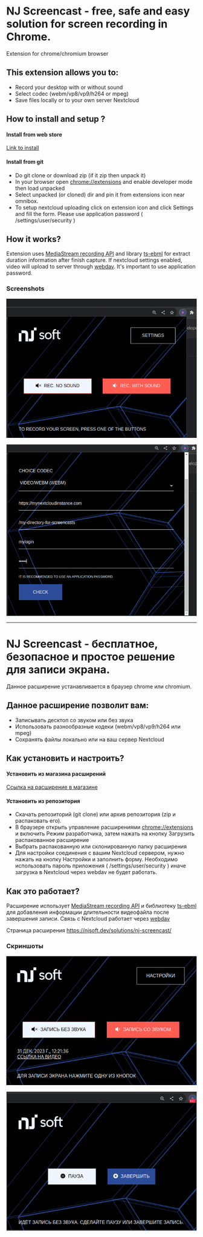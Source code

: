 # NJ Screencast - free, safe and easy solution for screen recording in Chrome.
Extension for chrome/chromium browser

## This extension allows you to:
- Record your desktop with or without sound
- Select codec (webm/vp8/vp9/h264 or mpeg)
- Save files locally or to your own server Nextcloud

## How to install and setup ?

#### Install from web store

[Link to install ](https://chromewebstore.google.com/detail/nj-screencast-%D0%B7%D0%B0%D0%BF%D0%B8%D1%81%D1%8C-%D1%8D%D0%BA%D1%80%D0%B0/lpahdblhaaaociedcbjkaechgehhlogh)

#### Install from git

- Do git clone or download zip (if it zip then unpack it)
- In your browser open [chrome://extensions](chrome://extensions) and enable developer mode then load unpacked
- Select unpacked (or cloned) dir and pin it from extensions icon near omnibox.
- To setup nextcloud uploading click on extension icon and click Settings and fill the form. Please use application password ( /settings/user/security )

## How it works?
Extension uses [MediaStream recording API](https://developer.mozilla.org/en-US/docs/Web/API/MediaStream_Recording_API) and library [ts-ebml](https://github.com/legokichi/ts-ebml) for extract duration information after finish capture. If nextcloud settings enabled, video will upload to server through [webdav](https://docs.nextcloud.com/server/latest/developer_manual/client_apis/WebDAV/basic.html). It's important to use application password.

### Screenshots 
![](screenshot1.png)

![](screenshot2.png)

---

# NJ Screencast - бесплатное, безопасное и простое решение для записи экрана.
Данное расширение устанавливается в браузер chrome или chromium.

## Данное расширение позволит вам:
- Записывать десктоп со звуком или без звука
- Использовать разнообразные кодеки (webm/vp8/vp9/h264 или mpeg)
- Сохранять файлы локально или на ваш сервер Nextcloud

## Как установить и настроить?

#### Установить из магазина расширений

[Ссылка на расширение в магазине](https://chromewebstore.google.com/detail/nj-screencast-%D0%B7%D0%B0%D0%BF%D0%B8%D1%81%D1%8C-%D1%8D%D0%BA%D1%80%D0%B0/lpahdblhaaaociedcbjkaechgehhlogh)

#### Установить из репозитория

- Скачать репозиторий (git clone) или архив репозитория (zip и распаковать его).
- В браузере открыть управление расширениями [chrome://extensions](chrome://extensions) и включить Режим разработчика, затем нажать на кнопку Загрузить распакованное расширение
- Выбрать распакованную или склонированную папку расширения
- Для настройки соединения с вашим Nextcloud сервером, нужно нажать на кнопку Настройки и заполнить форму. Необходимо использовать пароль приложения  ( /settings/user/security ) иначе загрузка в Nextcloud через webdav не будет работать.

## Как это работает?
Расширение использует [MediaStream recording API](https://developer.mozilla.org/en-US/docs/Web/API/MediaStream_Recording_API) и библиотеку [ts-ebml](https://github.com/legokichi/ts-ebml) для добавления информации длительности видеофайла после завершения записи. Связь с Nextcloud работает через [webdav](https://docs.nextcloud.com/server/latest/developer_manual/client_apis/WebDAV/basic.html)

Страница расширения https://njsoft.dev/solutions/nj-screencast/

### Скриншоты
![](screenshot3.png)

![](screenshot4.png)
